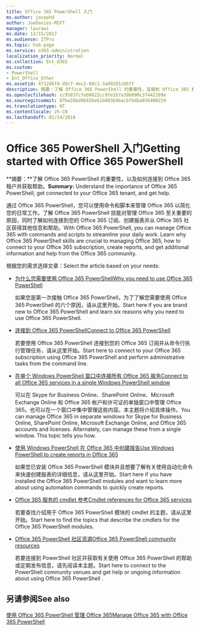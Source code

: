 ```yaml
---
title: Office 365 PowerShell 入门
ms.author: josephd
author: JoeDavies-MSFT
manager: laurawi
ms.date: 12/15/2017
ms.audience: ITPro
ms.topic: hub-page
ms.service: o365-administration
localization_priority: Normal
ms.collection: Ent_O365
ms.custom:
- PowerShell
- Ent_Office_Other
ms.assetid: 4712d6fd-d9c7-4ec2-88c1-3ad9201cbb7f
description: 摘要：了解 Office 365 PowerShell 的重要性，连接到 Office 365 租户，并获取帮助。
ms.openlocfilehash: cc9583fcfeb0822cc9fe1b7a39b090c37442169e
ms.sourcegitcommit: 07be28bd96826e61b893b9bacbf64ba936400229
ms.translationtype: HT
ms.contentlocale: zh-CN
ms.lasthandoff: 02/14/2018
---
```

# <a name="getting-started-with-office-365-powershell"></a><span data-ttu-id="80ee5-103">Office 365 PowerShell 入门</span><span class="sxs-lookup"><span data-stu-id="80ee5-103">Getting started with Office 365 PowerShell</span></span>

 <span data-ttu-id="80ee5-104">**摘要：**了解 Office 365 PowerShell 的重要性，以及如何连接到 Office 365 租户并获取帮助。</span><span class="sxs-lookup"><span data-stu-id="80ee5-104">**Summary:** Understand the importance of Office 365 PowerShell, get connected to your Office 365 tenant, and get help.</span></span>
  
<span data-ttu-id="80ee5-p101">通过 Office 365 PowerShell，您可以使用命令和脚本来管理 Office 365 以简化您的日常工作。了解 Office 365 PowerShell 技能对管理 Office 365 至关重要的原因，同时了解如何连接到您的 Office 365 订阅、创建报表并从 Office 365 社区获得其他信息和帮助。</span><span class="sxs-lookup"><span data-stu-id="80ee5-p101">With Office 365 PowerShell, you can manage Office 365 with commands and scripts to streamline your daily work. Learn why Office 365 PowerShell skills are crucial to managing Office 365, how to connect to your Office 365 subscription, create reports, and get additional information and help from the Office 365 community.</span></span>
  
<span data-ttu-id="80ee5-107">根据您的需求选择文章：</span><span class="sxs-lookup"><span data-stu-id="80ee5-107">Select the article based on your needs:</span></span>
  
- [<span data-ttu-id="80ee5-108">为什么您需要使用 Office 365 PowerShell</span><span class="sxs-lookup"><span data-stu-id="80ee5-108">Why you need to use Office 365 PowerShell</span></span>](why-you-need-to-use-office-365-powershell.md)
    
    <span data-ttu-id="80ee5-109">如果您是第一次接触 Office 365 PowerShell，为了了解您需要使用 Office 365 PowerShell 的六个原因，请从这里开始。</span><span class="sxs-lookup"><span data-stu-id="80ee5-109">Start here if you are brand new to Office 365 PowerShell and learn six reasons why you need to use Office 365 PowerShell.</span></span> 
    
- [<span data-ttu-id="80ee5-110">连接到 Office 365 PowerShell</span><span class="sxs-lookup"><span data-stu-id="80ee5-110">Connect to Office 365 PowerShell</span></span>](connect-to-office-365-powershell.md)
    
    <span data-ttu-id="80ee5-111">若要使用 Office 365 PowerShell 连接到您的 Office 365 订阅并从命令行执行管理任务，请从这里开始。</span><span class="sxs-lookup"><span data-stu-id="80ee5-111">Start here to connect to your Office 365 subscription using Office 365 PowerShell and perform administrative tasks from the command line.</span></span>
    
- [<span data-ttu-id="80ee5-112">在单个 Windows PowerShell 窗口中连接所有 Office 365 服务</span><span class="sxs-lookup"><span data-stu-id="80ee5-112">Connect to all Office 365 services in a single Windows PowerShell window</span></span>](connect-to-all-office-365-services-in-a-single-windows-powershell-window.md)
    
    <span data-ttu-id="80ee5-p102">可以在 Skype for Business Online、SharePoint Online、Microsoft Exchange Online 和 Office 365 帐户和许可证的单独窗口中管理 Office 365。也可以在一个窗口中集中管理这些内容。本主题将介绍具体操作。</span><span class="sxs-lookup"><span data-stu-id="80ee5-p102">You can manage Office 365 in separate windows for Skype for Business Online, SharePoint Online, Microsoft Exchange Online, and Office 365 accounts and licenses. Alternately, can manage these from a single window. This topic tells you how.</span></span>
    
- [<span data-ttu-id="80ee5-116">使用 Windows PowerShell 在 Office 365 中创建报告</span><span class="sxs-lookup"><span data-stu-id="80ee5-116">Use Windows PowerShell to create reports in Office 365</span></span>](use-windows-powershell-to-create-reports-in-office-365.md)
    
    <span data-ttu-id="80ee5-117">如果您已安装 Office 365 PowerShell 模块并且想要了解有关使用自动化命令来快速创建报表的详细信息，请从这里开始。</span><span class="sxs-lookup"><span data-stu-id="80ee5-117">Start here if you have installed the Office 365 PowerShell modules and want to learn more about using automation commands to quickly create reports.</span></span> 
    
- [<span data-ttu-id="80ee5-118">Office 365 服务的 cmdlet 参考</span><span class="sxs-lookup"><span data-stu-id="80ee5-118">Cmdlet references for Office 365 services</span></span>](cmdlet-references-for-office-365-services.md)
    
    <span data-ttu-id="80ee5-119">若要查找介绍用于 Office 365 PowerShell 模块的 cmdlet 的主题，请从这里开始。</span><span class="sxs-lookup"><span data-stu-id="80ee5-119">Start here to find the topics that describe the cmdlets for the Office 365 PowerShell modules.</span></span>
    
- [<span data-ttu-id="80ee5-120">Office 365 PowerShell 社区资源</span><span class="sxs-lookup"><span data-stu-id="80ee5-120">Office 365 PowerShell community resources</span></span>](office-365-powershell-community-resources.md)
    
    <span data-ttu-id="80ee5-121">若要连接到 PowerShell 社区并获取有关使用 Office 365 PowerShell 的帮助或定期发布信息，请先阅读本主题。</span><span class="sxs-lookup"><span data-stu-id="80ee5-121">Start here to connect to the PowerShell community venues and get help or ongoing information about using Office 365 PowerShell .</span></span>
    
## <a name="see-also"></a><span data-ttu-id="80ee5-122">另请参阅</span><span class="sxs-lookup"><span data-stu-id="80ee5-122">See also</span></span>

#### 

[<span data-ttu-id="80ee5-123">使用 Office 365 PowerShell 管理 Office 365</span><span class="sxs-lookup"><span data-stu-id="80ee5-123">Manage Office 365 with Office 365 PowerShell</span></span>](manage-office-365-with-office-365-powershell.md)

